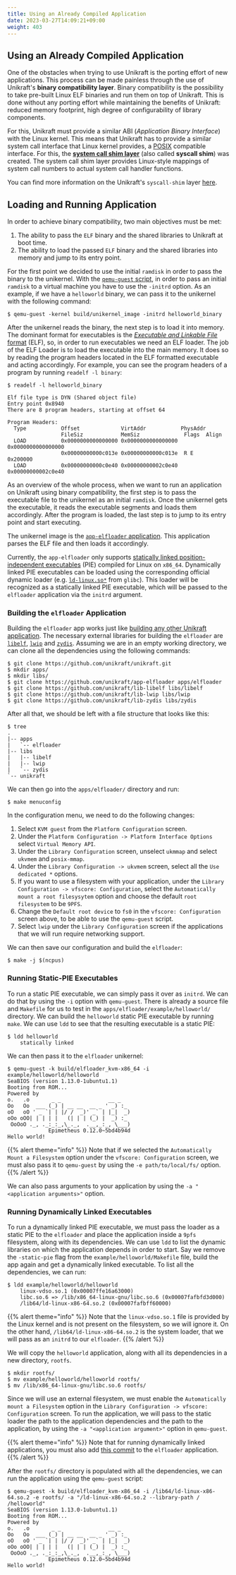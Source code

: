 ```yaml
---
title: Using an Already Compiled Application
date: 2023-03-27T14:09:21+09:00
weight: 403
---
```


## Using an Already Compiled Application

One of the obstacles when trying to use Unikraft is the porting effort of new applications.
This process can be made painless through the use of Unikraft's **binary compatibility layer**.
Binary compatibility is the possibility to take pre-built Linux ELF binaries and run them on top of Unikraft.
This is done without any porting effort while maintaining the benefits of Unikraft: reduced memory footprint, high degree of configurability of library components.

For this, Unikraft must provide a similar ABI (*Application Binary Interface*) with the Linux kernel.
This means that Unikraft has to provide a similar system call interface that Linux kernel provides, a [POSIX](https://pubs.opengroup.org/onlinepubs/9699919799.2018edition/) compatible interface.
For this, the [**system call shim layer**](https://github.com/unikraft/unikraft/tree/staging/lib/syscall_shim) (also called **syscall shim**) was created.
The system call shim layer provides Linux-style mappings of system call numbers to actual system call handler functions.

You can find more information on the Unikraft's `syscall-shim` layer [here](docs/develop/syscall-shim/).

## Loading and Running Application

In order to achieve binary compatibility, two main objectives must be met:

1. The ability to pass the `ELF` binary and the shared libraries to Unikraft at boot time.
1. The ability to load the passed `ELF` binary and the shared libraries into memory and jump to its entry point.

For the first point we decided to use the initial `ramdisk` in order to pass the binary to the unikernel.
With the [`qemu-guest` script](https://github.com/unikraft/unikraft/blob/staging/support/scripts/qemu-guest), in order to pass an initial `ramdisk` to a virtual machine you have to use the `-initrd` option.
As an example, if we have a `helloworld` binary, we can pass it to the unikernel with the following command:

```console
$ qemu-guest -kernel build/unikernel_image -initrd helloworld_binary
```

After the unikernel reads the binary, the next step is to load it into memory.
The dominant format for executables is the [*Executable and Linkable File* format](https://en.wikipedia.org/wiki/Executable_and_Linkable_Format) (ELF), so, in order to run executables we need an ELF loader.
The job of the ELF Loader is to load the executable into the main memory.
It does so by reading the program headers located in the ELF formatted executable and acting accordingly.
For example, you can see the program headers of a program by running `readelf -l binary`:

```console
$ readelf -l helloworld_binary

Elf file type is DYN (Shared object file)
Entry point 0x8940
There are 8 program headers, starting at offset 64

Program Headers:
  Type           Offset             VirtAddr           PhysAddr
                 FileSiz            MemSiz              Flags  Align
  LOAD           0x0000000000000000 0x0000000000000000 0x0000000000000000
                 0x00000000000c013e 0x00000000000c013e  R E    0x200000
  LOAD           0x00000000000c0e40 0x00000000002c0e40 0x00000000002c0e40
```

As an overview of the whole process, when we want to run an application on Unikraft using binary compatibility, the first step is to pass the executable file to the unikernel as an initial `ramdisk`.
Once the unikernel gets the executable, it reads the executable segments and loads them accordingly.
After the program is loaded, the last step is to jump to its entry point and start executing.

The unikernel image is the [`app-elfloader` application](https://github.com/unikraft/app-elfloader).
This application parses the ELF file and then loads it accordingly.

Currently, the `app-elfloader` only supports [statically linked position-independent executables](https://en.wikipedia.org/wiki/Position-independent_code#Position-independent_executables) (PIE) compiled for Linux on `x86_64`.
Dynamically linked PIE executables can be loaded using the corresponding official dynamic loader (e.g. [`ld-linux.so*`](https://linux.die.net/man/8/ld-linux) from `glibc`).
This loader will be recognized as a statically linked PIE executable, which will be passed to the `elfloader` application via the `initrd` argument.

### Building the `elfloader` Application

Building the `elfloader` app works just like [building any other Unikraft application](https://linux.die.net/man/8/ld-linux).
The necessary external libraries for building the `elfloader` are [`libelf`](https://github.com/unikraft/lib-libelf), [`lwip`](https://github.com/unikraft/lib-lwip) and [`zydis`](https://github.com/unikraft/lib-zydis).
Assuming we are in an empty working directory, we can clone all the dependencies using the following commands:

```console
$ git clone https://github.com/unikraft/unikraft.git
$ mkdir apps/
$ mkdir libs/
$ git clone https://github.com/unikraft/app-elfloader apps/elfloader
$ git clone https://github.com/unikraft/lib-libelf libs/libelf
$ git clone https://github.com/unikraft/lib-lwip libs/lwip
$ git clone https://github.com/unikraft/lib-zydis libs/zydis
```

After all that, we should be left with a file structure that looks like this:

```console
$ tree
.
|-- apps
|   `-- elfloader
|-- libs
|   |-- libelf
|   |-- lwip
|   `-- zydis
`-- unikraft
```

We can then go into the `apps/elfloader/` directory and run:

```console
$ make menuconfig
```

In the configuration menu, we need to do the following changes:

1. Select `KVM guest` from the `Platform Configuration` screen.
1. Under the `Platform Configuration -> Platform Interface Options` select `Virtual Memory API`.
1. Under the `Library Configuration` screen, unselect `ukmmap` and select `ukvmem` and `posix-mmap`.
1. Under the `Library Configuration -> ukvmem` screen, select all the `Use dedicated *` options.
1. If you want to use a filesystem with your application, under the `Library Configuration -> vfscore: Configuration`, select the `Automatically mount a root filesysytem` option and choose the default `root filesystem` to be `9PFS`.
1. Change the `Default root device` to `fs0` in the `vfscore: Configuration` screen above, to be able to use the `qemu-guest` script.
1. Select `lwip` under the `Library Configuration` screen if the applications that we will run require networking support.

We can then save our configuration and build the `elfloader`:

```console
$ make -j $(ncpus)
```

### Running Static-PIE Executables

To run a static PIE executable, we can simply pass it over as `initrd`.
We can do that by using the `-i` option with `qemu-guest`.
There is already a source file and `Makefile` for us to test in the `apps/elfloader/example/helloworld/` directory.
We can build the `helloworld` static PIE executable by running `make`.
We can use `ldd` to see that the resulting executable is a static PIE:

```console
$ ldd helloworld
    statically linked
```

We can then pass it to the `elfloader` unikernel:

```console
$ qemu-guest -k build/elfloader_kvm-x86_64 -i example/helloworld/helloworld
SeaBIOS (version 1.13.0-1ubuntu1.1)
Booting from ROM...
Powered by
o.   .o       _ _               __ _
Oo   Oo  ___ (_) | __ __  __ _ ' _) :_
oO   oO ' _ `| | |/ /  _)' _` | |_|  _)
oOo oOO| | | | |   (| | | (_) |  _) :_
 OoOoO ._, ._:_:_,\_._,  .__,_:_, \___)
             Epimetheus 0.12.0~5bd4b94d
Hello world!
```

{{% alert theme="info" %}}
Note that if we selected the `Automatically Mount a Filesystem` option under the `vfscore: Configuration` screen, we must also pass it to `qemu-guest` by using the `-e path/to/local/fs/` option.
{{% /alert %}}

We can also pass arguments to your application by using the `-a "<application arguments>"` option.

### Running Dynamically Linked Executables

To run a dynamically linked PIE executable, we must pass the loader as a static PIE to the `elfloader` and place the application inside a `9pfs` filesystem, along with its dependencies.
We can use `ldd` to list the dynamic libraries on which the application depends in order to start.
Say we remove the `-static-pie` flag from the `example/helloworld/Makefile` file, build the app again and get a dynamically linked executable.
To list all the dependencies, we can run:

```console
$ ldd example/helloworld/helloworld
    linux-vdso.so.1 (0x00007ffe16a63000)
    libc.so.6 => /lib/x86_64-linux-gnu/libc.so.6 (0x00007fafbfd3d000)
    /lib64/ld-linux-x86-64.so.2 (0x00007fafbff60000)
```

{{% alert theme="info" %}}
Note that the `linux-vdso.so.1` file is provided by the Linux kernel and is not present on the filesystem, so we will ignore it.
On the other hand, `/lib64/ld-linux-x86-64.so.2` is the system loader, that we will pass as an `initrd` to our `elfloader`.
{{% /alert %}}

We will copy the `helloworld` application, along with all its dependencies in a new directory, `rootfs`.

```console
$ mkdir rootfs/
$ mv example/helloworld/helloworld rootfs/
$ mv /lib/x86_64-linux-gnu/libc.so.6 rootfs/
```

Since we will use an external filesystem, we must enable the `Automatically mount a Filesystem` option in the `Library Configuration -> vfscore: Configuration` screen.
To run the application, we will pass to the static loader the path to the application dependencies and the path to the application, by using the `-a "<application argument>"` option in `qemu-guest`.

{{% alert theme="info" %}}
Note that for running dynamically linked applications, you must also add [this commit](https://github.com/unikraft/app-elfloader/pull/9) to the `elfloader` application.
{{% /alert %}}

After the `rootfs/` directory is populated with all the dependencies, we can run the application using the `qemu-guest` script:

```console
$ qemu-guest -k build/elfloader_kvm-x86_64 -i /lib64/ld-linux-x86-64.so.2 -e rootfs/ -a "/ld-linux-x86-64.so.2 --library-path / /helloworld"
SeaBIOS (version 1.13.0-1ubuntu1.1)
Booting from ROM...
Powered by
o.   .o       _ _               __ _
Oo   Oo  ___ (_) | __ __  __ _ ' _) :_
oO   oO ' _ `| | |/ /  _)' _` | |_|  _)
oOo oOO| | | | |   (| | | (_) |  _) :_
 OoOoO ._, ._:_:_,\_._,  .__,_:_, \___)
             Epimetheus 0.12.0~5bd4b94d
Hello world!
```
